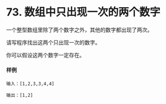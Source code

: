 # 73. 数组中只出现一次的两个数字

一个整型数组里除了两个数字之外，其他的数字都出现了两次。

请写程序找出这两个只出现一次的数字。

你可以假设这两个数字一定存在。

#### 样例

```
输入：[1,2,3,3,4,4]

输出：[1,2]
```